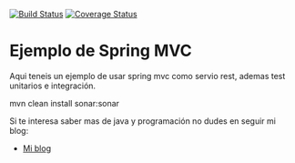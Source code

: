 

[![Build Status](https://travis-ci.org/xabe/SpringMVCRest.svg?branch=master)](https://travis-ci.org/xabe/SpringMVCRest)
[![Coverage Status](https://coveralls.io/repos/xabe/SpringMVCRest/badge.svg?branch=master&service=github)](https://coveralls.io/github/xabe/SpringMVCRest?branch=master)


Ejemplo de Spring MVC 
=============

Aqui teneis un ejemplo de usar spring mvc como servio rest, ademas test unitarios e integración.

mvn clean install sonar:sonar


Si te interesa saber mas de java y programación no dudes en seguir mi blog:

* [Mi blog](http://tirandolineasdecodigo.blogspot.com.es/)

